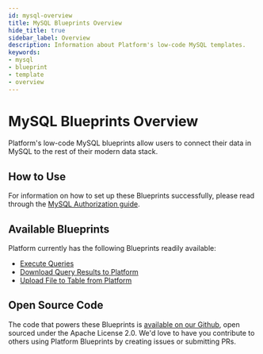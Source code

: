 ```yaml
---
id: mysql-overview
title: MySQL Blueprints Overview
hide_title: true
sidebar_label: Overview
description: Information about Platform's low-code MySQL templates.
keywords:
- mysql
- blueprint
- template
- overview
---
```


# MySQL Blueprints Overview

Platform's low-code MySQL blueprints allow users to connect their data in MySQL to the rest of their modern data stack.


## How to Use
For information on how to set up these Blueprints successfully, please read through the [MySQL Authorization guide](mysql-authorization.md).


## Available Blueprints
Platform currently has the following Blueprints readily available: 
- [Execute Queries](mysql-execute-query.md)
- [Download Query Results to Platform](mysql-store-query-results-as-csv.md)
- [Upload File to Table from Platform](mysql-upload-csv-to-table.md)

## Open Source Code
The code that powers these Blueprints is [available on our Github](https://github.com/shipyardapp/shipyard-blueprints/tree/main/shipyard_blueprints/mysql), open sourced under the Apache License 2.0. We'd love to have you contribute to others using Platform Blueprints by creating issues or submitting PRs.
